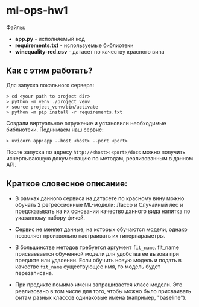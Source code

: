 # ml-ops-hw1
Файлы:
- **app.py** - исполняемый код
- **requirements.txt** - используемые библиотеки
- **winequality-red.csv** - датасет по качеству красного вина

## Как с этим работать? 

Для запуска локального сервера:

```
> cd <your path to project dir>
> python -m venv ./project_venv
> source project_venv/bin/activate
> python -m pip install -r requirements.txt
```
Создали виртуальное окружение и установили необходимые библиотеки. Поднимаем наш сервис: 

```
> uvicorn app:app --host <host> --port <port>
```
После запуска по адресу `http://<host>:<port>/docs` можно получить исчерпывающую документацию по методам, реализованным в данном API. 

## Краткое словесное описание: 

- В рамках данного сервиса на датасете по красному вину можно обучать 2 регрессионные ML-модели: Лассо и Случайный лес и предсказывать на их основании качество данного вида напитка по указанному набору фичей. 

- Сервис не меняет данные, на которых обучаются модели, однако позволяет произвольно настраивать их гиперпараметры.  

- В большинстве методов требуется аргумент `fit_name`. fit_name присваевается обученной модели для удобства ее вызова при предикте или удалении. Если обучить новую модель и подать в качестве `fit_name` существующее имя, то модель будет перезаписана. 

- При предикте помимо имени запрашивается класс модели. Это реализовано в том числе для того, чтобы можно было присваивать фитам разных классов одинаковые имена (например, "baseline").
